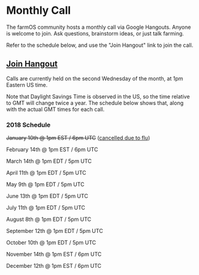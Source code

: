 # Monthly Call

The farmOS community hosts a monthly call via Google Hangouts. Anyone is
welcome to join. Ask questions, brainstorm ideas, or just talk farming.

Refer to the schedule below, and use the "Join Hangout" link to join the call.

## [Join Hangout]

Calls are currently held on the second Wednesday of the month, at 1pm Eastern
US time.

Note that Daylight Savings Time is observed in the US, so the time relative to
GMT will change twice a year. The schedule below shows that, along with the
actual GMT times for each call.

### 2018 Schedule

<strike>January 10th @ 1pm EST / 6pm UTC</strike> ([cancelled due to flu](https://twitter.com/getFarmier/status/951140238679736320))

February 14th @ 1pm EST / 6pm UTC

March 14th @ 1pm EDT / 5pm UTC

April 11th @ 1pm EDT / 5pm UTC

May 9th @ 1pm EDT / 5pm UTC

June 13th @ 1pm EDT / 5pm UTC

July 11th @ 1pm EDT / 5pm UTC

August 8th @ 1pm EDT / 5pm UTC

September 12th @ 1pm EDT / 5pm UTC

October 10th @ 1pm EDT / 5pm UTC

November 14th @ 1pm EST / 6pm UTC

December 12th @ 1pm EST / 6pm UTC

[Join Hangout]: https://hangouts.google.com/hangouts/_/farmier.com/farmos-monthly

